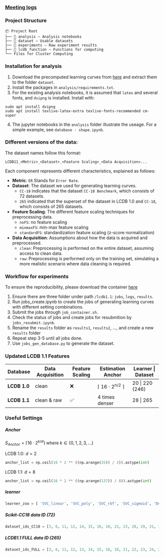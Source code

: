 ### [Meeting logs](https://docs.google.com/document/d/1xjjYc7_MNnJEzLUTAif8uPNqt820LsviWb5zdeDC79U/edit?usp=sharing)

### Project Structure
```
📦 Project Root
├── 📂 analysis — Analysis notebooks
├── 📂 dataset — Usable datasets 
├── 📂 experiments — Raw experiment results
├── 📂 lcdb_function — Functions for computing
└── Files for Cluster Computing
```

### Installation for analysis

1. Download the precomputed learning curves from [here](https://surfdrive.surf.nl/files/index.php/s/4PEosYYoiHwB6uy) and extract them to the folder `dataset`.
2. Install the packages in `analysis/requirements.txt`. 
3. For the existing analysis notebooks, it is assumed that `latex` and several fonts, and `dvipng` is installed. Install with:

```
sudo apt install dvipng
sudo apt install texlive-latex-extra texlive-fonts-recommended cm-super
```
   
4. The jupyter notebooks in the `analysis` folder illustrate the useage. For a simple example, see `database - shape.ipynb`.

### Different versions of the data:

The dataset names follow this format:
```
LCDB11_<Metric>_<Dataset>_<Feature Scaling>_<Data Acquisition>...
```

Each component represents different characteristics, explained as follows:
- **Metric**: `ER` Stands for `Error Rate`.
- **Dataset**: The dataset we used for generating learning curves. 
    - `CC-18` indicates that the dataset `CC-18 Benchmark`, which consists of 72 datasets.
    - `265` indicated that the superset of the dataset in LCDB 1.0 and `CC-18`, which consists of 265 datasets. 
- **Feature Scaling**: The different feature scaling techniques for preprocessing data. 
    - `noFS`: no feature scaling
    - `minmaxFS`: min-max feature scaling
    - `standardFS`: standardization feature scaling (z-score normalization)
- **Data Acquisition**: Assumptions about how the data is acquired and preprocessed.
  - `clean`: Preprocessing is performed on the entire dataset, assuming access to clean data.
  - `raw`: Preprocessing is performed only on the training set, simulating a more realistic scenario where data cleaning is required.


### Workflow for experiments
To ensure the reproducibility, please download the container [here](https://surfdrive.surf.nl/files/index.php/s/TSe0nqWKcT5jPwK)

1. Ensure there are three folder under path `/lcdb1.1`: `jobs`, `logs`, `results`. 
2. Run jobs_create.ipynb to create the jobs of generating learning curves with different setting combinations. 
3. Submit the jobs through `job_container.sh`. 
4. Check the status of jobs and create jobs for resubmition by `jobs_resubmit.ipynb`. 
5. Rename the `results` folder as `results1`, `results2`, ..., and create a new `results` folder
6. Repeat step 3-5 until all jobs done. 
7. Use `jobs_gen_database.py` to generate the dataset. 

### Updated LCDB 1.1 Features 
| Database   | Data Acquisition             | Feature Scaling | Estimation Anchor               | Learner \| Dataset  |
|------------|--------------------------|-----------------|---------------------------------|----------------------|
| **LCDB 1.0**  | clean          | ❌              | ⌈ 16 ⋅ 2<sup>n/2</sup> ⌉               | 20 \| 220 (246) |
| **LCDB 1.1**  | clean & raw   | ✅              | 4 times denser                 | 28 \| 265            |
### Useful Settings
##### Anchor
$S_{Anchor} = \lceil 16 \cdot 2^{k/d} \rceil$ where $k \in \{0, 1, 2, 3, ...\}$

LCDB 1.0: $d = 2$
```python
anchor_list = np.ceil(16 * 2 ** ((np.arange(35)) / 2)).astype(int)
```
LCDB 1.1: $d = 8$
```python
anchor_list = np.ceil(16 * 2 ** ((np.arange(137)) / 8)).astype(int)
```

##### learner
```python
learner_zoo = [ 'SVC_linear', 'SVC_poly', 'SVC_rbf', 'SVC_sigmoid', 'Decision Trees', 'ExtraTrees','LogisticRegression', 'PassiveAggressive', 'Perceptron', 'RidgeClassifier', 'SGDClassifier', 'MLP', 'LDA', 'QDA', 'BernoulliNB', 'MultinomialNB', 'ComplementNB', 'GaussianNB','KNN', 'NearestCentroid', 'ens.ExtraTrees', 'ens.RandomForest', 'ens.GradientBoosting','DummyClassifier']

```

##### Scikit-CC18 data ID (72)
```python
dataset_ids_CC18 = [3, 6, 11, 12, 14, 15, 16, 18, 22, 23, 28, 29, 31, 32, 37, 38, 44, 46, 50, 54, 151, 182, 188, 300, 307, 458, 469, 554, 1049, 1050, 1053, 1063, 1067, 1068, 1461, 1462, 1464, 1468, 1475, 1478, 1480, 1485, 1486, 1487, 1489, 1494, 1497, 1501, 1510, 1590, 4134, 4534, 4538, 6332, 23381, 23517, 40499, 40668, 40670, 40701, 40923, 40927, 40966, 40975, 40978, 40979, 40982, 40983, 40984, 40994, 40996, 41027]
```
##### LCDB1.1 FULL data ID (265)
```python
dataset_ids_FULL = [3, 6, 11, 12, 13, 14, 15, 16, 18, 21, 22, 23, 24, 26, 28, 29, 30, 31, 32, 36, 37, 38, 44, 46, 50, 54, 55, 57, 60, 61, 151, 179, 180, 181, 182, 184, 185, 188, 201, 273, 293, 299, 300, 307, 336, 346, 351, 354, 357, 380, 389, 390, 391, 392, 393, 395, 396, 398, 399, 401, 446, 458, 469, 554, 679, 715, 718, 720, 722, 723, 727, 728, 734, 735, 737, 740, 741, 743, 751, 752, 761, 772, 797, 799, 803, 806, 807, 813, 816, 819, 821, 822, 823, 833, 837, 843, 845, 846, 847, 849, 866, 871, 881, 897, 901, 903, 904, 910, 912, 913, 914, 917, 923, 930, 934, 953, 958, 959, 962, 966, 971, 976, 977, 978, 979, 980, 991, 993, 995, 1000, 1002, 1018, 1019, 1020, 1021, 1036, 1040, 1041, 1042, 1049, 1050, 1053, 1056, 1063, 1067, 1068, 1069, 1083, 1084, 1085, 1086, 1087, 1088, 1116, 1119, 1120, 1128, 1130, 1134, 1138, 1139, 1142, 1146, 1161, 1166, 1216, 1233, 1235, 1236, 1441, 1448, 1450, 1457, 1461, 1462, 1464, 1465, 1468, 1475, 1477, 1478, 1479, 1480, 1483, 1485, 1486, 1487, 1488, 1489, 1494, 1497, 1499, 1501, 1503, 1509, 1510, 1515, 1566, 1567, 1575, 1590, 1592, 1597, 4134, 4135, 4137, 4534, 4538, 4541, 6332, 23381, 23512, 23517, 40498, 40499, 40664, 40668, 40670, 40672, 40677, 40685, 40687, 40701, 40713, 40900, 40910, 40923, 40927, 40966, 40971, 40975, 40978, 40979, 40981, 40982, 40983, 40984, 40994, 40996, 41027, 41142, 41143, 41144, 41145, 41146, 41150, 41156, 41157, 41158, 41159, 41161, 41163, 41164, 41165, 41166, 41167, 41168, 41169, 41228, 41972, 42734, 42742, 42769, 42809, 42810]

```
